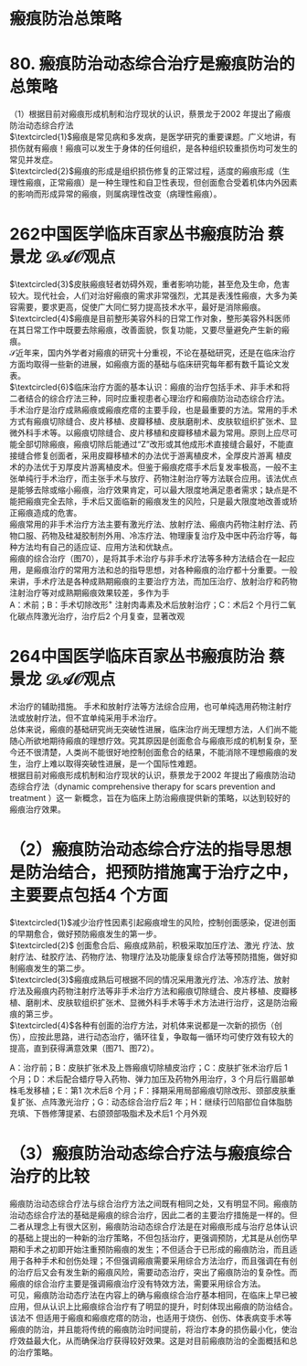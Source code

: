 # 瘢痕防治总策略  
# 80. 瘢痕防治动态综合治疗是瘢痕防治的总策略  
（1）根据目前对瘢痕形成机制和治疗现状的认识，蔡景龙于2002 年提出了瘢痕防治动态综合疗法  
$\textcircled{1}$瘢痕是常见病和多发病，是医学研究的重要课题。广义地讲，有损伤就有瘢痕！瘢痕可以发生于身体的任何组织，是各种组织较重损伤均可发生的常见并发症。  
$\textcircled{2}$瘢痕的形成是组织损伤修复的正常过程，适度的瘢痕形成（生理性瘢痕，正常瘢痕）是一种生理性和自卫性表现，但创面愈合受着机体内外因素的影响而形成异常的瘢痕，则属病理性改变（病理性瘢痕）。  
# 262中国医学临床百家丛书瘢痕防治 蔡景龙 $\mathcal{D A O}$观点  
$\textcircled{3}$皮肤瘢痕轻者妨碍外观，重者影响功能，甚至危及生命，危害较大。现代社会，人们对治好瘢痕的需求非常强烈，尤其是表浅性瘢痕，大多为美容需要，要求更高，促使广大同仁努力提高技术水平，最好是消除瘢痕。  
$\textcircled{4}$瘢痕是目前整形美容外科的日常工作对象，整形美容外科医师在其日常工作中既要去除瘢痕，改善面貌，恢复功能，又要尽量避免产生新的瘢痕。  
$\mathcal{S}$近年来，国内外学者对瘢痕的研究十分重视，不论在基础研究，还是在临床治疗方面均取得一些新的进展，如瘢痕方面的基础与临床研究每年都有数千篇论文发表。  
$\textcircled{6}$临床治疗方面的基本认识：瘢痕的治疗包括手术、非手术和将二者结合的综合疗法三种，同时应重视患者心理治疗和瘢痕防治动态综合疗法。  
手术治疗是治疗成熟瘢痕或瘢痕疙瘩的主要手段，也是最重要的方法。常用的手术方式有瘢痕切除缝合、皮片移植、皮瓣移植、皮肤磨削术、皮肤软组织扩张术、显微外科手术等。以瘢痕切除缝合、皮片移植和皮瓣移植术最为常用。原则上应尽可能全部切除瘢痕，瘢痕切除后能通过“Z”改形或其他成形术直接缝合最好，不能直接缝合修复创面者，采用皮瓣移植术的办法优于游离植皮术，全厚皮片游离 植皮术的办法优于刃厚皮片游离植皮术。但鉴于瘢痕疙瘩手术后复发率极高，一般不主张单纯行手术治疗，而主张手术与放疗、药物注射治疗等方法联合应用。该法优点是能够去除或缩小瘢痕，治疗效果肯定，可以最大限度地满足患者需求；缺点是不能把瘢痕完全去除，手术后又面临新的瘢痕发生的风险，只是最大限度地改善或矫正瘢痕造成的危害。  
瘢痕常用的非手术治疗方法主要有激光疗法、放射疗法、瘢痕内药物注射疗法、药物口服、药物及硅凝胶制剂外用、冷冻疗法、物理康复治疗及中医中药治疗等，每种方法均有自己的适应证、应用方法和优缺点。  
瘢痕的综合治疗（图70），是将其手术治疗与非手术疗法等多种方法结合在一起应用，是瘢痕治疗的常用方法和总的指导思想，对各种瘢痕的治疗都十分重要。一般来讲，手术疗法是各种成熟期瘢痕的主要治疗方法，而加压治疗、放射治疗和药物注射治疗等对成熟期瘢痕效果较差，多作为手  
A：术前；B：手术切除改形$^+$ 注射肉毒素及术后放射治疗；C：术后2 个月行二氧化碳点阵激光治疗，治疗后2 个月复查，显著改观  
# 264中国医学临床百家丛书瘢痕防治 蔡景龙 $\mathcal{D A O}$观点  
术治疗的辅助措施。 手术和放射疗法等方法综合应用，也可单纯选用药物注射疗法或放射疗法，但不宜单纯采用手术治疗。  
总体来说，瘢痕的基础研究尚无突破性进展，临床治疗尚无理想方法，人们尚不能随心所欲地期待瘢痕的理想疗效。究其原因是创面愈合与瘢痕形成的机制复杂，至今还不很清楚，人类尚不能很好地控制创面愈合的结果，不能消除不理想瘢痕的发生，治疗上难以取得突破性进展，是一个国际性难题。  
根据目前对瘢痕形成机制和治疗现状的认识，蔡景龙于2002 年提出了瘢痕防治动态综合疗法（dynamic comprehensive therapy for scars prevention and treatment ）这一 新概念，旨在为临床上防治瘢痕提供新的策略，以达到较好的瘢痕治疗效果。  
# （2）瘢痕防治动态综合疗法的指导思想是防治结合，把预防措施寓于治疗之中，主要要点包括4 个方面  
$\textcircled{1}$减少治疗性因素引起瘢痕增生的风险，控制创面感染，促进创面的早期愈合，做好预防瘢痕发生的第一步。  
$\textcircled{2}$ 创面愈合后、瘢痕成熟前，积极采取加压疗法、激光 疗法、放射疗法、硅胶疗法、药物疗法、物理疗法及功能康复综合疗法等预防措施，做好抑制瘢痕发生的第二步。  
$\textcircled{3}$瘢痕成熟后可根据不同的情况采用激光疗法、冷冻疗法、放射疗法及瘢痕内药物注射疗法等非手术治疗方法和瘢痕切除缝合、皮片移植、皮瓣移植、磨削术、皮肤软组织扩张术、显微外科手术等手术方法进行治疗，这是防治瘢痕的第三步。  
$\textcircled{4}$各种有创面的治疗方法，对机体来说都是一次新的损伤（创伤），应按此思路，进行动态治疗，循环往复，争取每一循环均可使疗效有较大的提高，直到获得满意效果（图71、图72）。  

A：治疗前；B：皮肤扩张术及上唇瘢痕切除植皮治疗；C：皮肤扩张术治疗后 1 个月；D：术后配合蜡疗导入药物、弹力加压及药物外用治疗，3 个月后行眉部单株毛发移植；E：第1 次术后8 个月；F：择期采用局部瘢痕切除改形、颈部皮肤重复扩张、点阵激光治疗；G：动态综合治疗后2 年；H：继续行凹陷部位自体脂肪充填、下唇修薄提紧、右颌颈部吸脂术及术后1 个月外观  
# （3）瘢痕防治动态综合疗法与瘢痕综合治疗的比较  
瘢痕防治动态综合疗法与综合治疗方法之间既有相同之处，又有明显不同。瘢痕防治动态综合疗法的基础是瘢痕的综合治疗，因此二者的主要治疗措施是一样的。但二者从理念上有很大区别，瘢痕防治动态综合疗法是在对瘢痕形成与治疗总体认识的基础上提出的一种新的治疗策略，不但包括治疗，更强调预防，尤其是从创伤早期和手术之初即开始注重预防瘢痕的发生；不但适合于已形成的瘢痕防治，而且适用于各种手术和创伤处理；不但强调瘢痕需要采用综合方法治疗，而且强调在有创的治疗后又会有发生新的瘢痕风险，需要动态治疗，突出了瘢痕防治的复杂性。而瘢痕的综合治疗主要是强调瘢痕治疗没有特效方法，需要采用综合方法。  
可见，瘢痕防治动态疗法在内容上的确与瘢痕综合治疗基本相同，在临床上早已被应用，但从认识上比瘢痕综合治疗有了明显的提升，时刻体现出瘢痕的防治结合。该法不 但适用于瘢痕和瘢痕疙瘩的防治，也适用于烧伤、创伤、体表病变手术等瘢痕的防治，并且能将传统的瘢痕防治时间提前，将治疗本身的损伤最小化，使治疗效益最大化，从而确保治疗获得较好效果。这是对目前瘢痕防治的全面概括和总的治疗策略。  